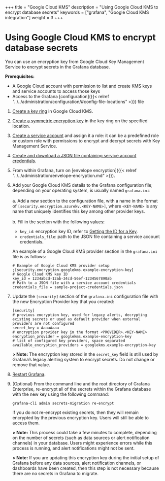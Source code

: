 +++
title = "Google Cloud KMS"
description = "Using Google Cloud KMS to encrypt database secrets"
keywords = ["grafana", "Google Cloud KMS integration"]
weight = 3
+++

# Using Google Cloud KMS to encrypt database secrets

You can use an encryption key from Google Cloud Key Management Service to encrypt secrets in the Grafana database.

**Prerequisites:**

- A Google Cloud account with permission to list and create KMS keys and service accounts to access those keys
- Access to the Grafana [configuration]({{< relref "../../administration/configuration/#config-file-locations" >}}) file

1. [Create a key ring](https://cloud.google.com/kms/docs/creating-keys#kms-create-key-ring-console) in Google Cloud KMS.

2. [Create a symmetric encryption key](https://cloud.google.com/kms/docs/creating-keys#create_a_key) in the key ring on the specified location.

3. [Create a service account](https://cloud.google.com/iam/docs/creating-managing-service-accounts#creating) and assign it a role: it can be a predefined role or custom role with permissions to encrypt and decrypt secrets with Key Management Service.

4. [Create and download a JSON file containing service account credentials](https://cloud.google.com/iam/docs/creating-managing-service-account-keys#creating).

5. From within Grafana, turn on [envelope encryption]({{< relref "../../administration/envelope-encryption.md" >}}).

6. Add your Google Cloud KMS details to the Grafana configuration file; depending on your operating system, is usually named `grafana.ini`:
   <br><br>a. Add a new section to the configuration file, with a name in the format of `[security.encryption.azurekv.<KEY-NAME>]`, where `<KEY-NAME>` is any name that uniquely identifies this key among other provider keys.
   <br><br>b. Fill in the section with the following values:
   <br>

   - `key_id`: encryption key ID, refer to [Getting the ID for a Key](https://cloud.google.com/kms/docs/getting-resource-ids#getting_the_id_for_a_key_and_version).
   - `credentials_file`: path to the JSON file containing a service account credentials.

   An example of a Google Cloud KMS provider section in the `grafana.ini` file is as follows:

   ```
   # Example of Google Cloud KMS provider setup
   ;[security.encryption.googlekms.example-encryption-key]
   # Google Cloud KMS key ID
   key_id = 1234abcd-12ab-34cd-56ef-1234567890ab
   # Path to a JSON file with a service account credentials
   credentials_file = sample-project-credentials.json
   ```

7. Update the `[security]` section of the `grafana.ini` configuration file with the new Encryption Provider key that you created:

   ```
   [security]
   # previous encryption key, used for legacy alerts, decrypting existing secrets or used as default provider when external providers are not configured
   secret_key = AaaaAaaa
   # encryption provider key in the format <PROVIDER>.<KEY-NAME>
   encryption_provider = googlekms.example-encryption-key
   # list of configured key providers, space separated
   available_encryption_providers = googlekms.example-encryption-key
   ```

   **> Note:** The encryption key stored in the `secret_key` field is still used by Grafana’s legacy alerting system to encrypt secrets. Do not change or remove that value.

8. [Restart Grafana](https://grafana.com/docs/grafana/latest/installation/restart-grafana/).

9. (Optional) From the command line and the root directory of Grafana Enterprise, re-encrypt all of the secrets within the Grafana database with the new key using the following command:

   `grafana-cli admin secrets-migration re-encrypt`

   If you do not re-encrypt existing secrets, then they will remain encrypted by the previous encryption key. Users will still be able to access them.

   **> Note:** This process could take a few minutes to complete, depending on the number of secrets (such as data sources or alert notification channels) in your database. Users might experience errors while this process is running, and alert notifications might not be sent.

   **> Note:** If you are updating this encryption key during the initial setup of Grafana before any data sources, alert notification channels, or dashboards have been created, then this step is not necessary because there are no secrets in Grafana to migrate.
